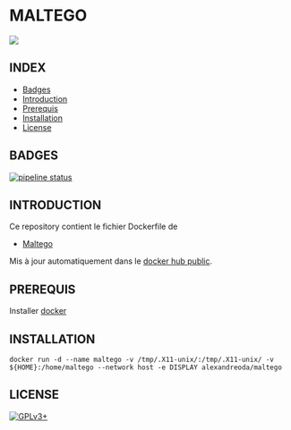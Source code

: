 # MALTEGO

<img src="https://ciphertrace.com/wp-content/uploads/2018/06/maltego.png" />


## INDEX

- [Badges](#BADGES)
- [Introduction](#INTRODUCTION)
- [Prerequis](#PREREQUIS)
- [Installation](#INSTALLATION)
- [License](#LICENSE)


## BADGES

[![pipeline status](https://gitlab.com/oda-alexandre/maltego/badges/master/pipeline.svg)](https://gitlab.com/oda-alexandre/maltego/commits/master)


## INTRODUCTION

Ce repository contient le fichier Dockerfile de

- [Maltego](https://www.paterva.com/web7/buy/maltego-clients/maltego-ce.php)

Mis à jour automatiquement dans le [docker hub public](https://hub.docker.com/r/alexandreoda/maltego).


## PREREQUIS

Installer [docker](https://www.docker.com)


## INSTALLATION

```
docker run -d --name maltego -v /tmp/.X11-unix/:/tmp/.X11-unix/ -v ${HOME}:/home/maltego --network host -e DISPLAY alexandreoda/maltego
```


## LICENSE

[![GPLv3+](http://gplv3.fsf.org/gplv3-127x51.png)](https://github.com/oda-alexandre/maltego/blob/master/LICENSE)
